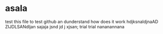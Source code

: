 # asala
test
this file to test github an dunderstand how does it work
hdjksnaldjnaAD ZIJDLSANdljan 
sajaja jsnd jd j xjsan; 
trial trial nananannana
